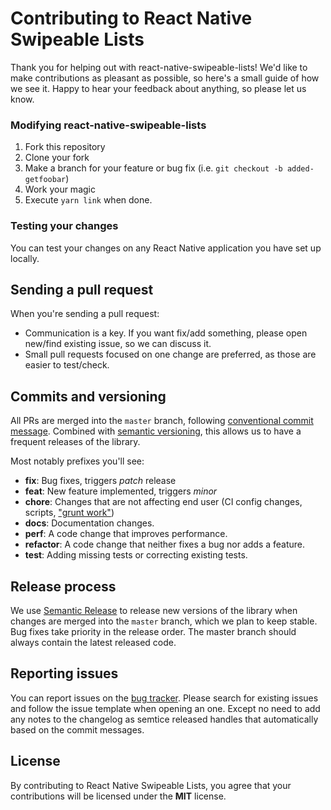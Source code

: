 # Contributing to React Native Swipeable Lists

Thank you for helping out with react-native-swipeable-lists!
We'd like to make contributions as pleasant as possible, so here's a small guide of how we see it. Happy to hear your feedback about anything, so please let us know.

### Modifying react-native-swipeable-lists

1. Fork this repository
2. Clone your fork
3. Make a branch for your feature or bug fix (i.e. `git checkout -b added-getfoobar`)
4. Work your magic
5. Execute `yarn link` when done.

### Testing your changes

You can test your changes on any React Native application you have set up locally.

## Sending a pull request

When you're sending a pull request:

- Communication is a key. If you want fix/add something, please open new/find existing issue, so we can discuss it.
- Small pull requests focused on one change are preferred, as those are easier to test/check.

## Commits and versioning

All PRs are merged into the `master` branch, following [conventional commit message](https://www.conventionalcommits.org/en/v1.0.0-beta.3). Combined with [semantic versioning](https://semver.org/), this allows us to have a frequent releases of the library.

Most notably prefixes you'll see:

- **fix**: Bug fixes, triggers _patch_ release
- **feat**: New feature implemented, triggers _minor_
- **chore**: Changes that are not affecting end user (CI config changes, scripts, ["grunt work"](https://stackoverflow.com/a/26944812/3510245))
- **docs**: Documentation changes.
- **perf**: A code change that improves performance.
- **refactor**: A code change that neither fixes a bug nor adds a feature.
- **test**: Adding missing tests or correcting existing tests.

## Release process

We use [Semantic Release](http://semantic-release.org) to release new versions of the library when changes are merged into the `master` branch, which we plan to keep stable. Bug fixes take priority in the release order. The master branch should always contain the latest released code.

## Reporting issues

You can report issues on the [bug tracker](https://github.com/nicastelo/react-native-swipeable-lists/issues). Please search for existing issues and follow the issue template when opening an one. Except no need to add any notes to the changelog as semtice released handles that automatically based on the commit messages.

## License

By contributing to React Native Swipeable Lists, you agree that your contributions will be licensed under the **MIT** license.
